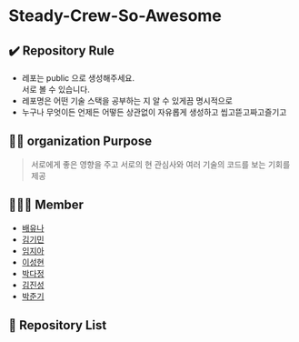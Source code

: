 # Steady-Crew-So-Awesome

## ✔️ Repository Rule  
- 레포는 public 으로 생성해주세요.    
   서로 볼 수 있습니다.   
- 레포명은 어떤 기술 스택을 공부하는 지 알 수 있게끔 명시적으로
- 누구나 무엇이든 언제든 어떻든 상관없이 자유롭게 생성하고 씹고뜯고짜고즐기고 

## 🏳️‍🌈 organization Purpose   
> 서로에게 좋은 영향을 주고 서로의 현 관심사와 여러 기술의 코드를 보는 기회를 제공

## 🧑‍🤝‍🧑 Member
- [배유나](https://github.com/baeyuna97)
- [김기민](https://github.com/handsomekimin)
- [임지아](https://github.com/gajigajia)
- [이성현](https://github.com/maxlee9185)
- [박다정](https://github.com/dydyung)
- [김진성](https://github.com/kimjs2513)
- [박준기](https://github.com/orgs/Steady-Crew-So-Awesome/people/JKPark7764)

## 📂 Repository List
